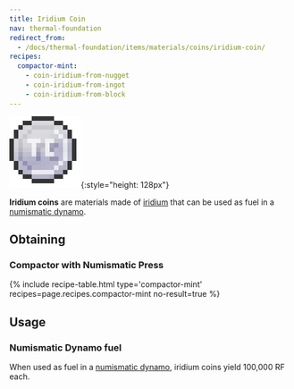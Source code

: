 ```yaml
---
title: Iridium Coin
nav: thermal-foundation
redirect_from:
  - /docs/thermal-foundation/items/materials/coins/iridium-coin/
recipes:
  compactor-mint:
    - coin-iridium-from-nugget
    - coin-iridium-from-ingot
    - coin-iridium-from-block
---
```


![Iridium coin](/assets/images/thermal-foundation/coin-iridium.png){:style="height: 128px"}


**Iridium coins** are materials made of [iridium](/docs/iridium-ingot/) that can
be used as fuel in a [numismatic dynamo](/docs/numismatic-dynamo/).


Obtaining
---------

### Compactor with Numismatic Press
{% include recipe-table.html type='compactor-mint' recipes=page.recipes.compactor-mint no-result=true %}


Usage
-----

### Numismatic Dynamo fuel
When used as fuel in a [numismatic dynamo](/docs/numismatic-dynamo/), iridium
coins yield 100,000 RF each.

